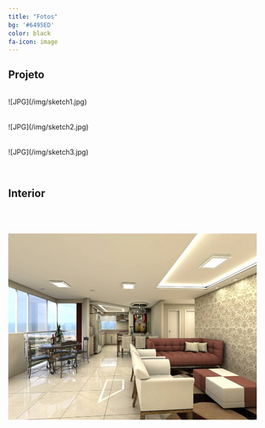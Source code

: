 ```yaml
---
title: "Fotos"
bg: '#6495ED'
color: black
fa-icon: image
---
```


## Projeto
<br>
![JPG](/img/sketch1.jpg)
<br><br><br>
![JPG](/img/sketch2.jpg)
<br><br><br>
![JPG](/img/sketch3.jpg)
<br><br><br>

## Interior

<br><br><br>
![JPG](/img/insideapt.jpg)

